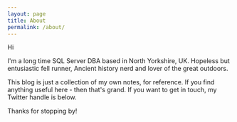 ```yaml
---
layout: page
title: About 
permalink: /about/
---
```

Hi

I'm a long time SQL Server DBA based in North Yorkshire, UK. Hopeless but entusiastic fell runner, Ancient history nerd 
and lover of the great outdoors. 

This blog is just a collection of my own notes, for reference. If you find anything useful here - then that's grand.
If you want to get in touch, my Twitter  handle is below.

Thanks for stopping by! 

